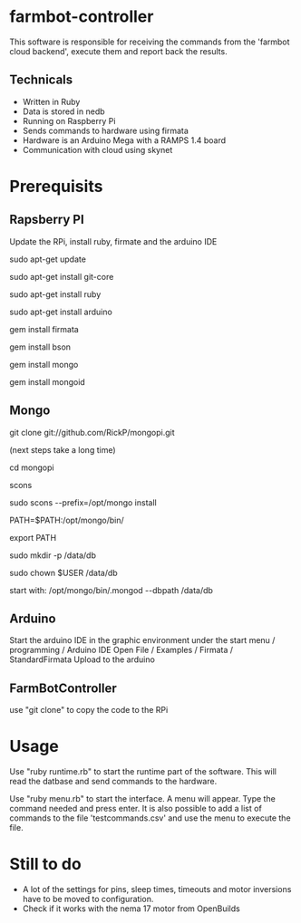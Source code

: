 farmbot-controller
==================

This software is responsible for receiving the commands from the 'farmbot cloud backend', execute them and report back the results.

Technicals
----------

* Written in Ruby
* Data is stored in nedb
* Running on Raspberry Pi
* Sends commands to hardware using firmata
* Hardware is an Arduino Mega with a RAMPS 1.4 board
* Communication with cloud using skynet

Prerequisits
============

Rapsberry PI
------------

Update the RPi, install ruby, firmate and the arduino IDE

sudo apt-get update

sudo apt-get install git-core

sudo apt-get install ruby

sudo apt-get install arduino

gem install firmata

gem install bson

gem install mongo

gem install mongoid


Mongo
-----

git clone git://github.com/RickP/mongopi.git

(next steps take a long time)

cd mongopi

scons

sudo scons --prefix=/opt/mongo install

PATH=$PATH:/opt/mongo/bin/

export PATH

sudo mkdir -p /data/db

sudo chown $USER /data/db

start with: /opt/mongo/bin/.mongod --dbpath /data/db

Arduino
-------

Start the arduino IDE in the graphic environment under the start menu / programming / Arduino IDE
Open File / Examples / Firmata / StandardFirmata
Upload to the arduino

FarmBotController
-----------------

use "git clone" to copy the code to the RPi

Usage
=====

Use "ruby runtime.rb" to start the runtime part of the software. This will read the datbase and send commands to the hardware.

Use "ruby menu.rb" to start the interface. A menu will appear. Type the command needed and press enter. It is also possible to add a list of commands to the file 'testcommands.csv' and use the menu to execute the file.

Still to do
===========

* A lot of the settings for pins, sleep times, timeouts and motor inversions have to be moved to configuration.
* Check if it works with the nema 17 motor from OpenBuilds


